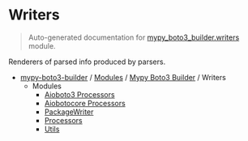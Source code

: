 # Writers

> Auto-generated documentation for [mypy_boto3_builder.writers](https://github.com/youtype/mypy_boto3_builder/blob/main/mypy_boto3_builder/writers/__init__.py) module.

Renderers of parsed info produced by parsers.

- [mypy-boto3-builder](../../README.md#mypy_boto3_builder) / [Modules](../../MODULES.md#mypy-boto3-builder-modules) / [Mypy Boto3 Builder](../index.md#mypy-boto3-builder) / Writers
    - Modules
        - [Aioboto3 Processors](aioboto3_processors.md#aioboto3-processors)
        - [Aiobotocore Processors](aiobotocore_processors.md#aiobotocore-processors)
        - [PackageWriter](package_writer.md#packagewriter)
        - [Processors](processors.md#processors)
        - [Utils](utils.md#utils)
